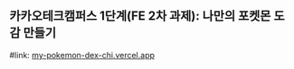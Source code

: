 ## 카카오테크캠퍼스 1단계(FE 2차 과제): 나만의 포켓몬 도감 만들기
#link: [my-pokemon-dex-chi.vercel.app](https://my-pokemon-dex-chi.vercel.app/)
